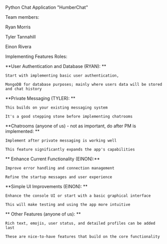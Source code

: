 Python Chat Application "HumberChat"

Team members:

Ryan Morris

Tyler Tannahill

Einon Rivera


Implementing Features Roles: 

**User Authentication and Database (RYAN): **

    Start with implementing basic user authentication,

    MongoDB for database purposes; mainly where users data will be stored and chat history 



**Private Messaging (TYLER): **

    This builds on your existing messaging system 

    It's a good stepping stone before implementing chatrooms 

**Chatrooms (anyone of us) - not as important, do after PM is implemented: **

    Implement after private messaging is working well 

    This feature significantly expands the app's capabilities 

 ** Enhance Current Functionality (EINON):** 

    Improve error handling and connection management 

    Refine the startup messages and user experience 

**Simple UI Improvements (EINON): **

    Enhance the console UI or start with a basic graphical interface 

    This will make testing and using the app more intuitive 
    

 ** Other Features (anyone of us): **  

    Rich text, emojis, user status, and detailed profiles can be added last 

    These are nice-to-have features that build on the core functionality 

 

 
